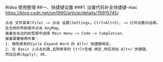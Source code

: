#idea 使用整理
##一、快捷键设置
###1. 设置代码补全快捷键-mac
https://blog.csdn.net/xin1990/article/details/76915745/
    
    点击 文件菜单(File) –> 点击 设置(Settings… Ctrl+Alt+S), –> 打开设置对话框。
    在左侧的导航框中点击 KeyMap。 
    接着在右边的树型框中选择 Main menu –> Code –> Completion. 
    接着需要做两件事： 
    1. 移除原来的Cycle Expand Word 的 Alt+/ 快捷键绑定。 
    2. 在 Basic 上点击右键,去除原来的 Ctrl+空格 绑定,然后添加 Alt+/ 快捷键。
    然后应用(Apply), OK.
